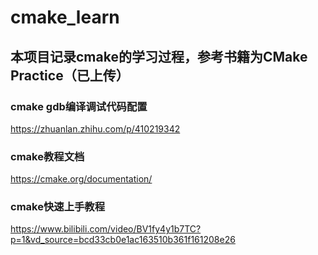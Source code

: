 # cmake_learn

## 本项目记录cmake的学习过程，参考书籍为CMake Practice（已上传）

### cmake gdb编译调试代码配置
https://zhuanlan.zhihu.com/p/410219342

### cmake教程文档
https://cmake.org/documentation/

### cmake快速上手教程
https://www.bilibili.com/video/BV1fy4y1b7TC?p=1&vd_source=bcd33cb0e1ac163510b361f161208e26
